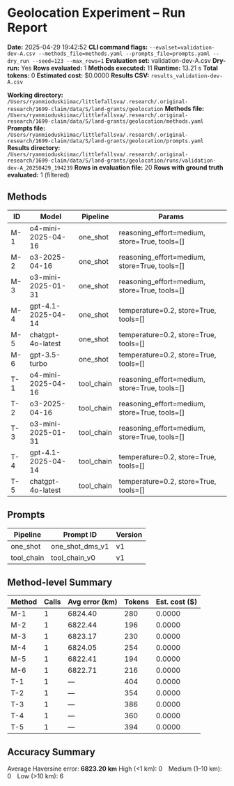 # Geolocation Experiment – Run Report

**Date:** 2025-04-29 19:42:52
**CLI command flags:** `--evalset=validation-dev-A.csv --methods_file=methods.yaml --prompts_file=prompts.yaml --dry_run --seed=123 --max_rows=1`
**Evaluation set:** validation-dev-A.csv
**Dry-run:** Yes
**Rows evaluated:** 1
**Methods executed:** 11
**Runtime:** 13.21 s
**Total tokens:** 0
**Estimated cost:** $0.0000
**Results CSV:** `results_validation-dev-A.csv`

**Working directory:** `/Users/ryanmioduskiimac/littlefallsva/.research/.original-research/1699-claim/data/S/land-grants/geolocation`
**Methods file:** `/Users/ryanmioduskiimac/littlefallsva/.research/.original-research/1699-claim/data/S/land-grants/geolocation/methods.yaml`
**Prompts file:** `/Users/ryanmioduskiimac/littlefallsva/.research/.original-research/1699-claim/data/S/land-grants/geolocation/prompts.yaml`
**Results directory:** `/Users/ryanmioduskiimac/littlefallsva/.research/.original-research/1699-claim/data/S/land-grants/geolocation/runs/validation-dev-A_20250429_194239`
**Rows in evaluation file:** 20
**Rows with ground truth evaluated:** 1 (filtered)

## Methods
| ID | Model | Pipeline | Params |
|---|---|---|---|
| M-1 | o4-mini-2025-04-16 | one_shot | reasoning_effort=medium, store=True, tools=[] |
| M-2 | o3-2025-04-16 | one_shot | reasoning_effort=medium, store=True, tools=[] |
| M-3 | o3-mini-2025-01-31 | one_shot | reasoning_effort=medium, store=True, tools=[] |
| M-4 | gpt-4.1-2025-04-14 | one_shot | temperature=0.2, store=True, tools=[] |
| M-5 | chatgpt-4o-latest | one_shot | temperature=0.2, store=True, tools=[] |
| M-6 | gpt-3.5-turbo | one_shot | temperature=0.2, store=True, tools=[] |
| T-1 | o4-mini-2025-04-16 | tool_chain | reasoning_effort=medium, store=True, tools=[] |
| T-2 | o3-2025-04-16 | tool_chain | reasoning_effort=medium, store=True, tools=[] |
| T-3 | o3-mini-2025-01-31 | tool_chain | reasoning_effort=medium, store=True, tools=[] |
| T-4 | gpt-4.1-2025-04-14 | tool_chain | temperature=0.2, store=True, tools=[] |
| T-5 | chatgpt-4o-latest | tool_chain | temperature=0.2, store=True, tools=[] |

## Prompts
| Pipeline | Prompt ID | Version |
|---|---|---|
| one_shot | one_shot_dms_v1 | v1 |
| tool_chain | tool_chain_v0 | v1 |

## Method-level Summary
| Method | Calls | Avg error (km) | Tokens | Est. cost ($) |
|---|---|---|---|---|
| M-1 | 1 | 6824.40 | 280 | 0.0000 |
| M-2 | 1 | 6822.44 | 196 | 0.0000 |
| M-3 | 1 | 6823.17 | 230 | 0.0000 |
| M-4 | 1 | 6824.05 | 254 | 0.0000 |
| M-5 | 1 | 6822.41 | 194 | 0.0000 |
| M-6 | 1 | 6822.71 | 216 | 0.0000 |
| T-1 | 1 | — | 404 | 0.0000 |
| T-2 | 1 | — | 354 | 0.0000 |
| T-3 | 1 | — | 386 | 0.0000 |
| T-4 | 1 | — | 360 | 0.0000 |
| T-5 | 1 | — | 394 | 0.0000 |

## Accuracy Summary
Average Haversine error: **6823.20 km**
High (<1 km): 0 Medium (1–10 km): 0 Low (>10 km): 6
